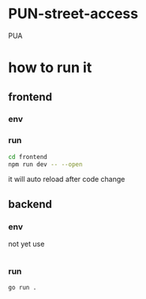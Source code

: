 # PUN-street-access
PUA


# how to run it 
## frontend
### env

### run
```bash
cd frontend
npm run dev -- --open
```
it will auto reload after code change

## backend

### env

not yet use
```bash
```
### run
```bash
go run .
```